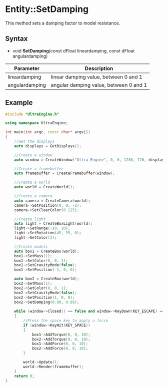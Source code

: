 # Entity::SetDamping

This method sets a damping factor to model resistance.

## Syntax

- void **SetDamping**(const dFloat lineardamping, const dFloat angulardamping)

| Parameter | Description |
|---|---|
| lineardamping | linear damping value, between 0 and 1 |
| angulardamping | angular damping value, between 0 and 1 |

## Example

```c++
#include "UltraEngine.h"

using namespace UltraEngine;

int main(int argc, const char* argv[])
{
    //Get the displays
    auto displays = GetDisplays();

    //Create a window
    auto window = CreateWindow("Ultra Engine", 0, 0, 1280, 720, displays[0], WINDOW_CENTER | WINDOW_TITLEBAR);

    //Create a framebuffer
    auto framebuffer = CreateFramebuffer(window);

    //Create a world
    auto world = CreateWorld();

    //Create a camera
    auto camera = CreateCamera(world);
    camera->SetPosition(0, 0, -2);
    camera->SetClearColor(0.125);

    //Create light
    auto light = CreateBoxLight(world);
    light->SetRange(-10, 10);
    light->SetRotation(45, 35, 0);
    light->SetColor(2);

    //Create models
    auto box1 = CreateBox(world);
    box1->SetMass(1);
    box1->SetColor(0, 0, 1);
    box1->SetGravityMode(false);
    box1->SetPosition(-1, 0, 0);

    auto box2 = CreateBox(world);
    box2->SetMass(1);
    box2->SetColor(0, 0, 1);
    box2->SetGravityMode(false);
    box2->SetPosition(1, 0, 0);
    box2->SetDamping(0.99, 0.99);
     
    while (window->Closed() == false and window->KeyDown(KEY_ESCAPE) == false)
    {
        //Press the space key to apply a force
        if (window->KeyHit(KEY_SPACE))
        {
            box1->AddTorque(0, 0, 10);
            box2->AddTorque(0, 0, 10);
            box1->AddForce(0, 0, 10);
            box2->AddForce(0, 0, 10);
        }

        world->Update();
        world->Render(framebuffer);
    }
    return 0;
}
```
